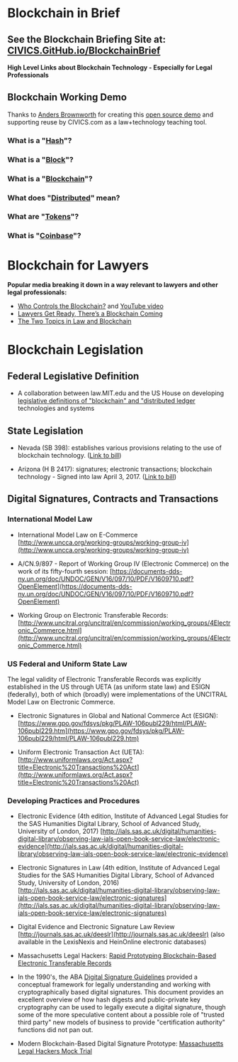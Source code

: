 # Blockchain in Brief

## See the Blockchain Briefing Site at: [CIVICS.GitHub.io/BlockchainBrief](https://civics.github.io/BlockchainBrief)

**High Level Links about Blockchain Technology - Especially for Legal Professionals**

## Blockchain Working Demo 

Thanks to [Anders Brownworth](https://github.com/anders94) for creating this [open source demo](https://github.com/anders94/blockchain-demo) and supporting reuse by CIVICS.com as a law+technology teaching tool.

### What is a "[Hash](https://anders.com/blockchain/hash.html)"?
### What is a "[Block](https://anders.com/blockchain/block.html)"?
### What is a "[Blockchain](https://anders.com/blockchain/blockchain.html)"?
### What does "[Distributed](https://anders.com/blockchain/distributed.html)" mean?
### What are "[Tokens](https://anders.com/blockchain/tokens.html)"?
### What is "[Coinbase](https://anders.com/blockchain/coinbase.html)"?

# Blockchain for Lawyers

**Popular media breaking it down in a way relevant to lawyers and other legal professionals:**

* [Who Controls the Blockchain?](https://hbr.org/2017/04/who-controls-the-blockchain) and [YouTube video](https://www.youtube.com/watch?v=x2fJ4DXIv7I)
* [Lawyers Get Ready, There’s a Blockchain Coming](http://www.lawpracticetoday.org/article/lawyers-blockchain)
* [The Two Topics in Law and Blockchain](http://www.coindesk.com/the-two-topics-in-law-blockchain)


# Blockchain Legislation 

## Federal Legislative Definition

* A collaboration between law.MIT.edu and the US House on developing [legislative definitions of "blockchain" and "distributed ledger](http://web.mit.edu/blockchain) technologies and systems


## State Legislation

* Nevada (SB 398): establishes various provisions relating to the use of blockchain technology. ([Link to bill](http://digitalchamber.us8.list-manage2.com/track/click?u=a87f67248663abe55ad9325d6&id=b6e5f3e9f0&e=75f1f16748)) 

* Arizona (H B 2417): signatures; electronic transactions; blockchain technology - Signed into law April 3, 2017. ([Link to bill](http://digitalchamber.us8.list-manage2.com/track/click?u=a87f67248663abe55ad9325d6&id=9c9062a046&e=75f1f16748))

## Digital Signatures, Contracts and Transactions

### International Model Law

* International Model Law on E-Commerce [http://www.uncca.org/working-groups/working-group-iv](http://www.uncca.org/working-groups/working-group-iv)

* A/CN.9/897 - Report of Working Group IV (Electronic Commerce) on the work of its fifty-fourth session: [https://documents-dds-ny.un.org/doc/UNDOC/GEN/V16/097/10/PDF/V1609710.pdf?OpenElement](https://documents-dds-ny.un.org/doc/UNDOC/GEN/V16/097/10/PDF/V1609710.pdf?OpenElement)

* Working Group on Electronic Transferable Records: [http://www.uncitral.org/uncitral/en/commission/working_groups/4Electronic_Commerce.html](http://www.uncitral.org/uncitral/en/commission/working_groups/4Electronic_Commerce.html)

### US Federal and Uniform State Law

The legal validity of Electronic Transferable Records was explicitly established in the US through UETA (as uniform state law) and ESIGN (federally), both of which (broadly) were implementations of the UNCITRAL Model Law on Electronic Commerce. 

* Electronic Signatures in Global and National Commerce Act (ESIGN): [https://www.gpo.gov/fdsys/pkg/PLAW-106publ229/html/PLAW-106publ229.htm](https://www.gpo.gov/fdsys/pkg/PLAW-106publ229/html/PLAW-106publ229.htm)

* Uniform Electronic Transaction Act (UETA): [http://www.uniformlaws.org/Act.aspx?title=Electronic%20Transactions%20Act](http://www.uniformlaws.org/Act.aspx?title=Electronic%20Transactions%20Act)

### Developing Practices and Procedures

* Electronic Evidence (4th edition, Institute of Advanced Legal Studies for the SAS Humanities Digital Library, School of Advanced Study, University of London, 2017) [http://ials.sas.ac.uk/digital/humanities-digital-library/observing-law-ials-open-book-service-law/electronic-evidence](http://ials.sas.ac.uk/digital/humanities-digital-library/observing-law-ials-open-book-service-law/electronic-evidence)

* Electronic Signatures in Law (4th edition, Institute of Advanced Legal Studies for the SAS Humanities Digital Library, School of Advanced Study, University of London, 2016) [http://ials.sas.ac.uk/digital/humanities-digital-library/observing-law-ials-open-book-service-law/electronic-signatures](http://ials.sas.ac.uk/digital/humanities-digital-library/observing-law-ials-open-book-service-law/electronic-signatures)

* Digital Evidence and Electronic Signature Law Review [http://journals.sas.ac.uk/deeslr](http://journals.sas.ac.uk/deeslr) (also available in the LexisNexis and HeinOnline electronic databases)

* Massachusetts Legal Hackers: [Rapid Prototyping Blockchain-Based Electronic Transferable Records](https://github.com/ComputationalLaw/TransferableRecords-LegalHacking/wiki/Hack-Night-With-Mark-Weber)

* In the 1990's, the ABA [Digital Signature Guidelines](https://www.google.com/url?sa=t&rct=j&q=&esrc=s&source=web&cd=1&ved=0ahUKEwjCn4G43YjUAhWI24MKHUrkBMMQFggmMAA&url=http%3A%2F%2Fapps.americanbar.org%2Fdch%2Fthedl.cfm%3Ffilename%3D%2FST230002%2Fotherlinks_files%2Fdsg.pdf&usg=AFQjCNEADZ1-y4H-hDwiWmoBTE0VyqrBWQ&sig2=STMdXIAbTBy1XKvod4bZQg) provided a conceptual framework for legally understanding and working with cryptographically based digital signatures.  This document provides an excellent overview of how hash digests and public-private key cryptography can be used to legally execute a digital signature, though some of the more speculative content about a possible role of "trusted third party" new models of business to provide "certification authority" functions did not pan out.

* Modern Blockchain-Based Digital Signature Prototype: [Massachusetts Legal Hackers Mock Trial](https://www.meetup.com/Massachusetts-Legal-Hackers/events/239640448/)


